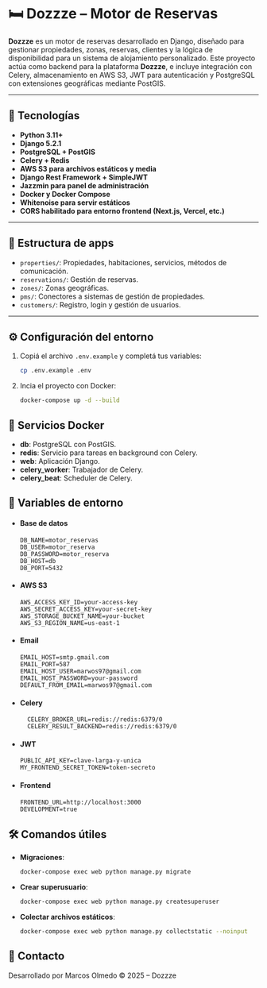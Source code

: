 # 🛏️ Dozzze – Motor de Reservas

**Dozzze** es un motor de reservas desarrollado en Django, diseñado para
gestionar propiedades, zonas, reservas, clientes y la lógica de disponibilidad
para un sistema de alojamiento personalizado. Este proyecto actúa como backend
para la plataforma **Dozzze**, e incluye integración con Celery, almacenamiento
en AWS S3, JWT para autenticación y PostgreSQL con extensiones geográficas
mediante PostGIS.

---

## 🚀 Tecnologías

- **Python 3.11+**
- **Django 5.2.1**
- **PostgreSQL + PostGIS**
- **Celery + Redis**
- **AWS S3 para archivos estáticos y media**
- **Django Rest Framework + SimpleJWT**
- **Jazzmin para panel de administración**
- **Docker y Docker Compose**
- **Whitenoise para servir estáticos**
- **CORS habilitado para entorno frontend (Next.js, Vercel, etc.)**

---

## 📁 Estructura de apps

- `properties/`: Propiedades, habitaciones, servicios, métodos de comunicación.
- `reservations/`: Gestión de reservas.
- `zones/`: Zonas geográficas.
- `pms/`: Conectores a sistemas de gestión de propiedades.
- `customers/`: Registro, login y gestión de usuarios.

---

## ⚙️ Configuración del entorno

1. Copiá el archivo `.env.example` y completá tus variables:
   ```bash
   cp .env.example .env

2. Incia el proyecto con Docker:
   ```bash
   docker-compose up -d --build
   ```

## 🐳 Servicios Docker

- **db**: PostgreSQL con PostGIS.
- **redis**: Servicio para tareas en background con Celery.
- **web**: Aplicación Django.
- **celery_worker**: Trabajador de Celery.
- **celery_beat**: Scheduler de Celery.

## 🔐 Variables de entorno

- #### Base de datos
  ```
  DB_NAME=motor_reservas
  DB_USER=motor_reserva
  DB_PASSWORD=motor_reserva
  DB_HOST=db
  DB_PORT=5432
  ```

- #### AWS S3
    ```
    AWS_ACCESS_KEY_ID=your-access-key
    AWS_SECRET_ACCESS_KEY=your-secret-key
    AWS_STORAGE_BUCKET_NAME=your-bucket
    AWS_S3_REGION_NAME=us-east-1
    ```

- #### Email
    ```
    EMAIL_HOST=smtp.gmail.com
    EMAIL_PORT=587
    EMAIL_HOST_USER=marwos97@gmail.com
    EMAIL_HOST_PASSWORD=your-password
    DEFAULT_FROM_EMAIL=marwos97@gmail.com
  ```

- #### Celery
  ```
    CELERY_BROKER_URL=redis://redis:6379/0
    CELERY_RESULT_BACKEND=redis://redis:6379/0
  ```

- #### JWT
  ```
  PUBLIC_API_KEY=clave-larga-y-unica
  MY_FRONTEND_SECRET_TOKEN=token-secreto
  ```

- #### Frontend
  ```
  FRONTEND_URL=http://localhost:3000
  DEVELOPMENT=true
  ```

## 🛠 Comandos útiles

- **Migraciones**:
  ```bash
  docker-compose exec web python manage.py migrate
  ```

- **Crear superusuario**:
  ```bash
  docker-compose exec web python manage.py createsuperuser
  ```

- **Colectar archivos estáticos**:
  ```bash
  docker-compose exec web python manage.py collectstatic --noinput
  ```


## 📮 Contacto
  Desarrollado por Marcos Olmedo
  © 2025 – Dozzze
